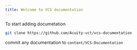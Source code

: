 ```yaml
---
title: Welcome to VCS documentation
---
```


To start adding documetation

```bash
git clone https://github.com/Acuity-vct/vcs-documentation
```

commit any documentation to `content/VCS-Documentation`
